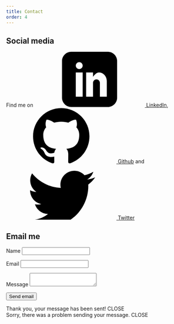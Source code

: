 ```yaml
---
title: Contact
order: 4
---
```


<svg style="position: absolute; width: 0; height: 0; overflow: hidden;" version="1.1" xmlns="http://www.w3.org/2000/svg" xmlns:xlink="http://www.w3.org/1999/xlink">
  <defs>
    <symbol id="icon-twitter" viewBox="0 0 32 26">
      <title>twitter</title>
      <path class="path1" d="M32 6.076c-1.177 0.522-2.443 0.875-3.771 1.034 1.355-0.813 2.396-2.099 2.887-3.632-1.269 0.752-2.674 1.299-4.169 1.593-1.198-1.276-2.904-2.073-4.792-2.073-3.626 0-6.565 2.939-6.565 6.565 0 0.515 0.058 1.016 0.17 1.496-5.456-0.274-10.294-2.888-13.532-6.86-0.565 0.97-0.889 2.097-0.889 3.301 0 2.278 1.159 4.287 2.921 5.465-1.076-0.034-2.088-0.329-2.974-0.821-0.001 0.027-0.001 0.055-0.001 0.083 0 3.181 2.263 5.834 5.266 6.437-0.551 0.15-1.131 0.23-1.73 0.23-0.423 0-0.834-0.041-1.235-0.118 0.835 2.608 3.26 4.506 6.133 4.559-2.247 1.761-5.078 2.81-8.154 2.81-0.53 0-1.052-0.031-1.566-0.092 2.905 1.863 6.356 2.95 10.064 2.95 12.076 0 18.679-10.004 18.679-18.68 0-0.285-0.006-0.568-0.019-0.849 1.283-0.926 2.396-2.082 3.276-3.398z"></path>
    </symbol>
    <symbol id="icon-rss" viewBox="0 0 32 32">
      <title>rss</title>
      <path class="path1" d="M4.259 23.467c-2.35 0-4.259 1.917-4.259 4.252 0 2.349 1.909 4.244 4.259 4.244 2.358 0 4.265-1.895 4.265-4.244-0-2.336-1.907-4.252-4.265-4.252zM0.005 10.873v6.133c3.993 0 7.749 1.562 10.577 4.391 2.825 2.822 4.384 6.595 4.384 10.603h6.16c-0-11.651-9.478-21.127-21.121-21.127zM0.012 0v6.136c14.243 0 25.836 11.604 25.836 25.864h6.152c0-17.64-14.352-32-31.988-32z"></path>
    </symbol>
    <symbol id="icon-linkedin" viewBox="0 0 32 32">
      <title>linkedin</title>
      <path class="path1" d="M26.625 0h-21.25c-2.956 0-5.375 2.419-5.375 5.375v21.25c0 2.956 2.419 5.375 5.375 5.375h21.25c2.956 0 5.375-2.419 5.375-5.375v-21.25c0-2.956-2.419-5.375-5.375-5.375zM12 26h-4v-14h4v14zM10 10c-1.105 0-2-0.895-2-2s0.895-2 2-2 2 0.895 2 2-0.895 2-2 2zM26 26h-4v-8c0-1.105-0.895-2-2-2s-2 0.895-2 2v8h-4v-14h4v2.483c0.825-1.133 2.086-2.483 3.5-2.483 2.485 0 4.5 2.239 4.5 5v9z"></path>
    </symbol>
		<symbol id="icon-github" viewBox="221.8 548 262.2 256">
		<title>github</title>
		<path class="path1" d="M353,548c-72.5,0-131.2,58.7-131.2,131.2c0,58,37.6,107.1,89.7,124.6c6.6,1.2,8.9-2.9,8.9-6.4c0-3.1-0.1-13.4-0.2-24.4c-36.5,7.9-44.2-15.5-44.2-15.5c-5.9-15.2-14.6-19.2-14.6-19.2c-11.9-8.1,0.9-8,0.9-8c13.1,0.9,20.1,13.5,20.1,13.5c11.7,20.1,30.8,14.2,38.2,10.9c1.2-8.5,4.6-14.2,8.3-17.5c-29.1-3.3-59.8-14.6-59.8-64.9c0-14.4,5.1-26,13.5-35.3c-1.3-3.4-5.8-16.7,1.3-34.8c0,0,11-3.5,36.1,13.4c10.5-3,21.7-4.4,32.8-4.4c11.2,0,22.3,1.5,32.8,4.4c25-17,36.1-13.4,36.1-13.4c7.2,18,2.7,31.5,1.3,34.8c8.4,9.2,13.4,20.9,13.4,35.3c0,50.4-30.8,61.5-60,64.8c4.7,4.1,8.9,12.1,8.9,24.3c0,17.5-0.2,31.7-0.2,36c0,3.5,2.4,7.6,9,6.4c52.1-17.4,89.6-66.5,89.6-124.6C484.2,606.7,425.5,548,353,548z"/>
		</symbol>
  </defs>
</svg>

<h2>Social media</h2>

Find me on <a href="https://uk.linkedin.com/in/rhianvanesch"><svg aria-hidden="true" class="icon-social"><use xlink:href="#icon-linkedin"></use></svg> LinkedIn</a>, <a href="https://github.com/escherina"><svg aria-hidden="true" class="icon-social"><use xlink:href="#icon-github"></use></svg> Github</a> and <a href="http://twitter.com/rhianvanesch"><svg aria-hidden="true" class="icon-social"><use xlink:href="#icon-twitter"></use></svg> Twitter</a>


<h2>Email me</h2>

<div class="content content__contact">
<form id="form" action="https://formspree.io/rhian.vanesch@gmail.com" method="post">
  <input type="hidden" name="_next" value="/thankyou" />
  <input type="text" name="_gotcha" style="display:none" />
  <p>
    <label for="name">Name</label>
    <input class="form_field" type="text" name="name" id="name" required></input>
  </p>
  <p>
    <label for="email">Email</label>
    <input class="form_field" type="email" name="_replyto" id="email" required></input>
  </p>
  <p>
    <label for="message">Message</label>
    <textarea class="form_field" name="message" id="message" required></textarea>
  </p>
  <p>
    <button type="submit">Send email</button>
  </p>
</form>
</div>

<div class="message message__success" aria-hidden="true">Thank you, your message has been sent! <a class="message__close">CLOSE</a></div>
<div class="message message__failure" aria-hidden="true">Sorry, there was a problem sending your message. <a class="message__close">CLOSE</a></div>
